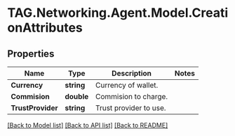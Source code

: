 # TAG.Networking.Agent.Model.CreationAttributes

## Properties

Name | Type | Description | Notes
------------ | ------------- | ------------- | -------------
**Currency** | **string** | Currency of wallet. | 
**Commision** | **double** | Commision to charge. | 
**TrustProvider** | **string** | Trust provider to use. | 

[[Back to Model list]](../README.md#documentation-for-models) [[Back to API list]](../README.md#documentation-for-api-endpoints) [[Back to README]](../README.md)

